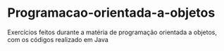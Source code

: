 # Programacao-orientada-a-objetos
Exercícios feitos durante a matéria de programação orientada a objetos, com os códigos realizado em Java
